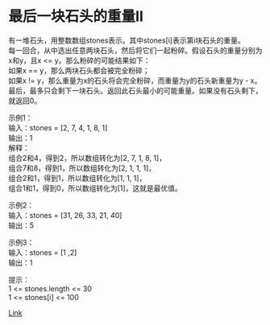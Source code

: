 <h1>最后一块石头的重量II</h1>

有一堆石头，用整数数组stones表示。其中stones[i]表示第i块石头的重量。</br>
每一回合，从中选出任意两块石头，然后将它们一起粉碎。假设石头的重量分别为x和y，且x <= y。那么粉碎的可能结果如下：</br>
如果x == y，那么两块石头都会被完全粉碎；</br>
如果x != y，那么重量为x的石头将会完全粉碎，而重量为y的石头新重量为y - x。</br>
最后，最多只会剩下一块石头。返回此石头最小的可能重量。如果没有石头剩下，就返回0。</br>

示例1：</br>
输入：stones = [2, 7, 4, 1, 8, 1]</br>
输出：1</br>
解释：</br>
组合2和4，得到2，所以数组转化为[2, 7, 1, 8, 1]，</br>
组合7和8，得到1，所以数组转化为[2, 1, 1, 1]，</br>
组合2和1，得到1，所以数组转化为[1, 1, 1]，</br>
组合1和1，得到0，所以数组转化为[1]，这就是最优值。</br>

示例2：</br>
输入：stones = [31, 26, 33, 21, 40]</br>
输出：5</br>

示例3：</br>
输入：stones = [1 ,2]</br>
输出：1</br>

提示：</br>
1 <= stones.length <= 30</br>
1 <= stones[i] <= 100</br>

[Link](https://leetcode-cn.com/problems/last-stone-weight-ii/)